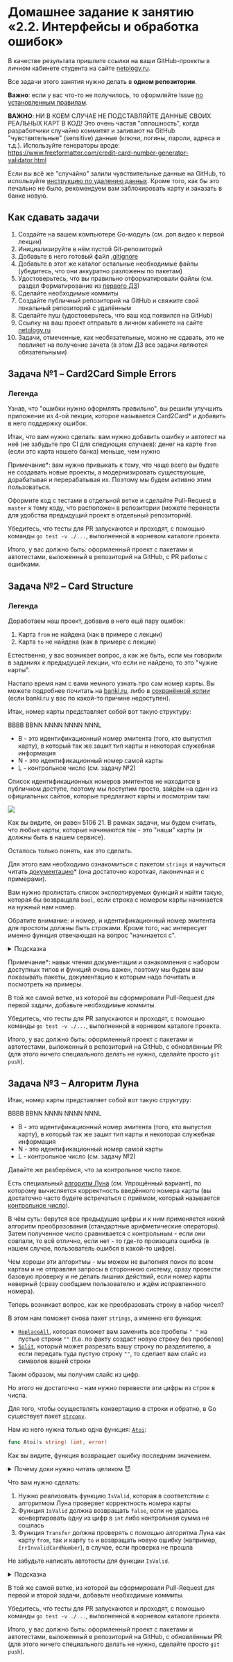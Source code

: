# Домашнее задание к занятию «2.2. Интерфейсы и обработка ошибок»

В качестве результата пришлите ссылки на ваши GitHub-проекты в личном кабинете студента на сайте [netology.ru](https://netology.ru).

Все задачи этого занятия нужно делать в **одном репозитории**.

**Важно**: если у вас что-то не получилось, то оформляйте Issue [по установленным правилам](../report-requirements.md).

**ВАЖНО**: НИ В КОЕМ СЛУЧАЕ НЕ ПОДСТАВЛЯЙТЕ ДАННЫЕ СВОИХ РЕАЛЬНЫХ КАРТ В КОД! Это очень частая "оплошность", когда разработчики случайно коммитят и заливают на GitHub "чувствительные" (sensitive) данные (ключи, логины, пароли, адреса и т.д.). Используйте генераторы вроде: https://www.freeformatter.com/credit-card-number-generator-validator.html

Если вы всё же "случайно" залили чувствительные данные на GitHub, то используйте [инструкцию по удалению данных](https://help.github.com/en/github/authenticating-to-github/removing-sensitive-data-from-a-repository). Кроме того, как бы это печально не было, рекомендуем вам заблокировать карту и заказать в банке новую.

## Как сдавать задачи

1. Создайте на вашем компьютере Go-модуль (см. доп.видео к первой лекции)
1. Инициализируйте в нём пустой Git-репозиторий
1. Добавьте в него готовый файл [.gitignore](../.gitignore)
1. Добавьте в этот же каталог остальные необходимые файлы (убедитесь, что они аккуратно разложены по пакетам)
1. Удостоверьтесь, что вы правильно отформатировали файлы (см. раздел Форматирование из [первого ДЗ](../01_std))
1. Сделайте необходимые коммиты
1. Создайте публичный репозиторий на GitHub и свяжите свой локальный репозиторий с удалённым
1. Сделайте пуш (удостоверьтесь, что ваш код появился на GitHub)
1. Ссылку на ваш проект отправьте в личном кабинете на сайте [netology.ru](https://netology.ru)
1. Задачи, отмеченные, как необязательные, можно не сдавать, это не повлияет на получение зачета (в этом ДЗ все задачи являются обязательными)

## Задача №1 – Card2Card Simple Errors

### Легенда

Узнав, что "ошибки нужно оформлять правильно", вы решили улучшить приложение из 4-ой лекции, которое называется Card2Card* и добавить в него поддержку ошибок.

Итак, что вам нужно сделать: вам нужно добавить ошибку и автотест на неё (не забудьте про CI для следующих случаев): денег на карте `from` (если это карта нашего банка) меньше, чем нужно

Примечание*: вам нужно привыкать к тому, что чаще всего вы будете не создавать новые проекты, а модернизировать существующие, дорабатывая и перерабатывая их. Поэтому мы будем активно этим пользоваться.

Оформите код с тестами в отдельной ветке и сделайте Pull-Request в `master` к тому коду, что расположен в репозитории (можете перенести для удобства предыдущий проект в отдельный репозиторий).

Убедитесь, что тесты для PR запускаются и проходят, с помощью команды `go test -v ./...`, выполненной в корневом каталоге проекта.

Итого, у вас должно быть: оформленный проект с пакетами и автотестами, выложенный в репозиторий на GitHub, с PR работы с ошибками.

## Задача №2 – Card Structure

### Легенда

Доработаем наш проект, добавив в него ещё пару ошибок:
1. Карта `from` не найдена (как в примере с лекции)
1. Карта `to` не найдена (как в примере с лекции)

Естественно, у вас возникает вопрос, а как же быть, если мы говорили в заданиях к предыдущей лекции, что если не найдено, то это "чужие карты".

Настало время нам с вами немного узнать про сам номер карты. Вы можете подробнее почитать на [banki.ru](https://www.banki.ru/wikibank/nomer_bankovskoy_kartyi), либо в [сохранённой копии](assets/PAN.pdf) (если banki.ru у вас по какой-то причине недоступен).

Итак, номер карты представляет собой вот такую структуру:

BBBB BBNN NNNN NNNN NNNL

* B - это идентификационный номер эмитента (того, кто выпустил карту), в который так же зашит тип карты и некоторая служебная информация
* N - это идентификационный номер самой карты
* L - контрольное число (см. задачу №2)

Список идентификационных номеров эмитентов не находится в публичном доступе, поэтому мы поступим просто, зайдём на один из официальных сайтов, которые предлагают карты и посмотрим там:

![](pic/yandex-money.png)

Как вы видите, он равен 5106 21. В рамках задачи, мы будем считать, что любые карты, которые начинаются так - это "наши" карты (и должны быть в нашем сервисе).

Осталось только понять, как это сделать.

Для этого вам необходимо ознакомиться с пакетом `strings` и научиться читать [документацию](https://golang.org/pkg/strings/)* (она достаточно короткая, лаконичная и с примерами). 

Вам нужно пролистать список экспортируемых функций и найти такую, которая бы возвращала `bool`, если строка с номером карты начинается на нужный нам номер.

Обратите внимание: и номер, и идентификационный номер эмитента для простоты должны быть строками. Кроме того, нас интересует именно функция отвечающая на вопрос "начинается с".

<details>
  <summary>Подсказка</summary>
  
  Если вдруг вы не нашли, то функция называется [`HasPrefix`](https://golang.org/pkg/strings/#HasPrefix)
</details>

Примечание*: навык чтения документации и ознакомления с набором доступных типов и функций очень важен, поэтому мы будем вам показывать пакеты, документацию к которым надо почитать и посмотреть на примеры.

В той же самой ветке, из которой вы сформировали Pull-Request для первой задачи, добавьте необходимые коммиты.

Убедитесь, что тесты для PR запускаются и проходят, с помощью команды `go test -v ./...`, выполненной в корневом каталоге проекта.

Итого, у вас должно быть: оформленный проект с пакетами и автотестами, выложенный в репозиторий на GitHub, с обновлённым PR (для этого ничего специального делать не нужно, сделайте просто `git push`).

## Задача №3 – Алгоритм Луна

Итак, номер карты представляет собой вот такую структуру:

BBBB BBNN NNNN NNNN NNNL

* B - это идентификационный номер эмитента (того, кто выпустил карту), в который так же зашит тип карты и некоторая служебная информация
* N - это идентификационный номер самой карты
* L - контрольное число (см. задачу №2)

Давайте же разберёмся, что за контрольное число такое.

Есть специальный [алгоритм Луна](https://ru.wikipedia.org/wiki/%D0%90%D0%BB%D0%B3%D0%BE%D1%80%D0%B8%D1%82%D0%BC_%D0%9B%D1%83%D0%BD%D0%B0) (см. Упрощённый вариант), по которому вычисляется корректность введённого номера карты (вы достаточно часто будете встречаться с приёмом, который называется [контрольное число](https://ru.wikipedia.org/wiki/Контрольное_число)).

В чём суть: берутся все предыдущие цифры и к ним применяется некий алгоритм преобразования (стандартные арифметические операторы). Затем полученное число сравнивается с контрольным - если они совпали, то всё отлично, если нет - то где-то произошла ошибка (в нашем случае, пользователь ошибся в какой-то цифре).

Чем хороши эти алгоритмы - мы можем не выполняя поиск по всем картам и не отправляя запросы в стороннюю систему, сразу провести базовую проверку и не делать лишних действий, если номер карты неверный (сразу сообщаем пользователю и ждём исправленного номера).

Теперь возникает вопрос, как же преобразовать строку в набор чисел?

В этом нам поможет снова пакет `strings`, а именно его функции:
* [`ReplaceAll`](https://golang.org/pkg/strings/#ReplaceAll), которая поможет вам заменить все пробелы `" "` на пустые строки `""` (т.е. по факту создаст новую строку без пробелов)
* [`Split`](https://golang.org/pkg/strings/#Split), который может разрезать вашу строку по разделителю, а если передать туда пустую строку `""`, то сделает вам слайс из символов вашей строки

Таким образом, мы получим слайс из цифр.

Но этого не достаточно - нам нужно перевести эти цифры из строк в числа.

Для того, чтобы осуществлять конвертацию в строки и обратно, в Go существует пакет [`strconv`](https://golang.org/pkg/strconv).

Нам из него нужна только одна функция: [`Atoi`](https://golang.org/pkg/strconv/#Atoi):

```go
func Atoi(s string) (int, error)
```

Как вы видите, функция возвращает ошибку последним значением.

<details>
  <summary>Почему доки нужно читать целиком 😈</summary>
  
  Как вы видите, `Atoi` возвращает `int`, а если бы строили систему SMS-банкинга, где вы отправляете текстом сумму перевода?
  
  `strconv` очень мощный пакет и там есть функция [`ParseInt`](https://golang.org/pkg/strconv/#ParseInt), которая позволяет точно указать, в какое представление нужно "попытаться" уместить полученное число. 
</details>

Что вам нужно сделать:
1. Нужно реализовать функцию `IsValid`, которая в соответствии с алгоритмом Луна проверяет корректность номера карты
1. Функция `IsValid` должна возвращать `false`, если не удалось конвертировать одну из цифр в `int` либо контрольная сумма не сошлась
1. Функция `Transfer` должна проверять с помощью алгоритма Луна как карту `from`, так и карту `to` и возвращать новую ошибку (например, `ErrInvalidCardNumber`), в случае, если проверка не прошла

Не забудьте написать автотесты для функции `IsValid`.

<details>
  <summary>Подсказка</summary>
  
  После того, как вы получите слайс из строк, просто создайте новый слайс такого же размера, но из чисел.
  
  А дальше с помощью обычного цикла для каждого элемента из первого слайса создайте элемент во втором с помощью `strconv.Atoi`.
</details>

В той же самой ветке, из которой вы сформировали Pull-Request для первой и второй задачи, добавьте необходимые коммиты.

Убедитесь, что тесты для PR запускаются и проходят, с помощью команды `go test -v ./...`, выполненной в корневом каталоге проекта.

Итого, у вас должно быть: оформленный проект с пакетами и автотестами, выложенный в репозиторий на GitHub, с обновлённым PR (для этого ничего специального делать не нужно, сделайте просто `git push`).
